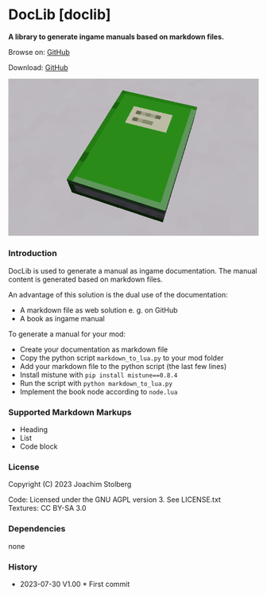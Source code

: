 DocLib [doclib]
===============

**A library to generate ingame manuals based on markdown files.**

Browse on: [GitHub](https://github.com/joe7575/doclib)

Download: [GitHub](https://github.com/joe7575/doclib/archive/master.zip)

![DocLib](https://github.com/joe7575/doclib/blob/master/screenshot.png)


### Introduction

DocLib is used to generate a manual as ingame documentation.
The manual content is generated based on markdown files.

An advantage of this solution is the dual use of the documentation:

- A markdown file as web solution e. g. on GitHub
- A book as ingame manual

To generate a manual for your mod:

- Create your documentation as markdown file
- Copy the python script `markdown_to_lua.py` to your mod folder
- Add your markdown file to the python script (the last few lines)
- Install mistune with `pip install mistune==0.8.4`
- Run the script with `python markdown_to_lua.py`
- Implement the book node according to `node.lua`


### Supported Markdown Markups

- Heading
- List
- Code block


### License

Copyright (C) 2023 Joachim Stolberg

Code: Licensed under the GNU AGPL version 3. See LICENSE.txt    
Textures: CC BY-SA 3.0 


### Dependencies 

none


### History

- 2023-07-30  V1.00  * First commit



